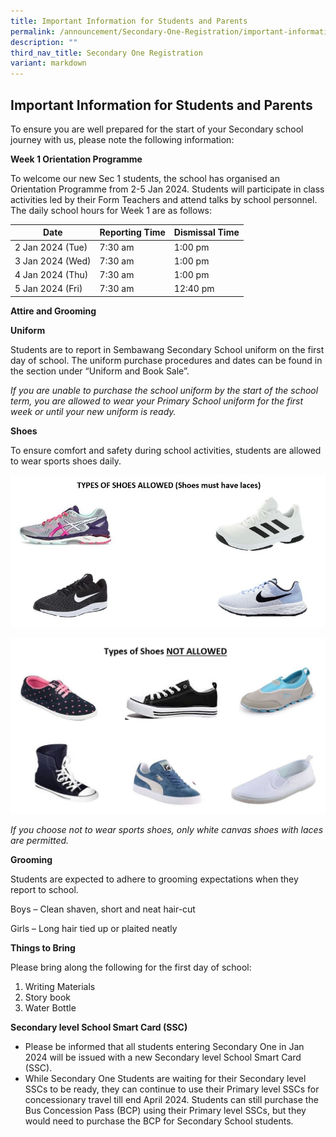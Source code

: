 ```yaml
---
title: Important Information for Students and Parents
permalink: /announcement/Secondary-One-Registration/important-information-for-students-and-parents/
description: ""
third_nav_title: Secondary One Registration
variant: markdown
---
```

## Important Information for Students and Parents


To ensure you are well prepared for the start of your Secondary school journey with us, please note the following information:

**Week 1 Orientation Programme**

To welcome our new Sec 1 students, the school has organised an Orientation Programme from 2-5 Jan 2024. Students will participate in class activities led by their Form Teachers and attend talks by school personnel. The daily school hours for Week 1 are as follows:



| Date | Reporting Time | Dismissal Time |
| -------- | -------- | -------- |
| 2 Jan 2024 (Tue)     | 7:30 am     | 1:00 pm     |
| 3 Jan 2024 (Wed)     | 7:30 am     | 1:00 pm     |
| 4 Jan 2024 (Thu)     | 7:30 am     | 1:00 pm     |
| 5 Jan 2024 (Fri)     | 7:30 am     | 12:40 pm     |



**Attire and Grooming**

**Uniform**

Students are to report in Sembawang Secondary School uniform on the first day of school. The uniform purchase procedures and dates can be found in the section under “Uniform and Book Sale”.

_If you are unable to purchase the school uniform by the start of the school term, you are allowed to wear your Primary School uniform for the first week or until your new uniform is ready._

**Shoes**

To ensure comfort and safety during school activities, students are allowed to wear sports shoes daily.

![](/images/image1_24.JPG)

![](/images/shoes2.jpeg)

*If you choose not to wear sports shoes, only white canvas shoes with laces are permitted.*

**Grooming**

Students are expected to adhere to grooming expectations when they report to school.

Boys – Clean shaven, short and neat hair-cut

Girls – Long hair tied up or plaited neatly


**Things to Bring**

Please bring along the following for the first day of school:

1.   Writing Materials
2.   Story book
3.   Water Bottle

**Secondary level School Smart Card (SSC)**

*   Please be informed that all students entering Secondary One in Jan 2024 will be issued with a new Secondary level School Smart Card (SSC). 
*   While Secondary One Students are waiting for their Secondary level SSCs to be ready, they can continue to use their Primary level SSCs for concessionary travel till end April 2024. Students can still purchase the Bus Concession Pass (BCP) using their Primary level SSCs, but they would need to purchase the BCP for Secondary School students.